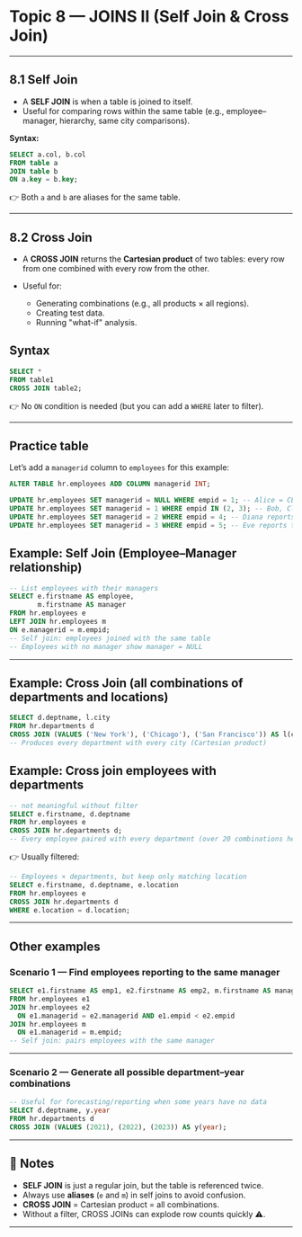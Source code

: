 # Topic 8 — JOINS II (Self Join & Cross Join)

---

## 8.1 Self Join

* A **SELF JOIN** is when a table is joined to itself.
* Useful for comparing rows within the same table (e.g., employee–manager, hierarchy, same city comparisons).

**Syntax:**

```sql
SELECT a.col, b.col
FROM table a
JOIN table b
ON a.key = b.key;
```

👉 Both `a` and `b` are aliases for the same table.

---

## 8.2 Cross Join

* A **CROSS JOIN** returns the **Cartesian product** of two tables: every row from one combined with every row from the other.
* Useful for:

  * Generating combinations (e.g., all products × all regions).
  * Creating test data.
  * Running "what-if" analysis.

## Syntax

```sql
SELECT *
FROM table1
CROSS JOIN table2;
```

👉 No `ON` condition is needed (but you can add a `WHERE` later to filter).

---

## Practice table

Let’s add a `managerid` column to `employees` for this example:

```sql
ALTER TABLE hr.employees ADD COLUMN managerid INT;

UPDATE hr.employees SET managerid = NULL WHERE empid = 1; -- Alice = CEO
UPDATE hr.employees SET managerid = 1 WHERE empid IN (2, 3); -- Bob, Clara report to Alice
UPDATE hr.employees SET managerid = 2 WHERE empid = 4; -- Diana reports to Bob
UPDATE hr.employees SET managerid = 3 WHERE empid = 5; -- Eve reports to Clara

```

## Example: Self Join (Employee–Manager relationship)

```sql
-- List employees with their managers
SELECT e.firstname AS employee,
       m.firstname AS manager
FROM hr.employees e
LEFT JOIN hr.employees m
ON e.managerid = m.empid;
-- Self join: employees joined with the same table
-- Employees with no manager show manager = NULL
```

---

## Example: Cross Join (all combinations of departments and locations)

```sql
SELECT d.deptname, l.city
FROM hr.departments d
CROSS JOIN (VALUES ('New York'), ('Chicago'), ('San Francisco')) AS l(city);
-- Produces every department with every city (Cartesian product)
```

## Example: Cross join employees with departments

```sql
-- not meaningful without filter
SELECT e.firstname, d.deptname
FROM hr.employees e
CROSS JOIN hr.departments d;
-- Every employee paired with every department (over 20 combinations here)
```

👉 Usually filtered:

```sql
-- Employees × departments, but keep only matching location
SELECT e.firstname, d.deptname, e.location
FROM hr.employees e
CROSS JOIN hr.departments d
WHERE e.location = d.location;
```

---

## Other examples

### Scenario 1 — Find employees reporting to the same manager

```sql
SELECT e1.firstname AS emp1, e2.firstname AS emp2, m.firstname AS manager
FROM hr.employees e1
JOIN hr.employees e2
  ON e1.managerid = e2.managerid AND e1.empid < e2.empid
JOIN hr.employees m
  ON e1.managerid = m.empid;
-- Self join: pairs employees with the same manager
```

---

### Scenario 2 — Generate all possible department–year combinations

```sql
-- Useful for forecasting/reporting when some years have no data
SELECT d.deptname, y.year
FROM hr.departments d
CROSS JOIN (VALUES (2021), (2022), (2023)) AS y(year);
```

---

## 📝 Notes

* **SELF JOIN** is just a regular join, but the table is referenced twice.
* Always use **aliases** (`e` and `m`) in self joins to avoid confusion.
* **CROSS JOIN** = Cartesian product = all combinations.
* Without a filter, CROSS JOINs can explode row counts quickly ⚠️.

---

